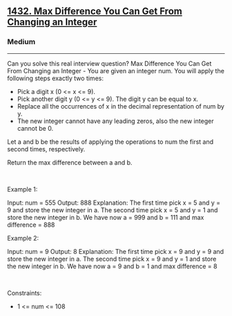 <h2><a href="https://leetcode.com/problems/max-difference-you-can-get-from-changing-an-integer/">1432. Max Difference You Can Get From Changing an Integer</a></h2><h3>Medium</h3><hr>Can you solve this real interview question? Max Difference You Can Get From Changing an Integer - You are given an integer num. You will apply the following steps exactly two times:

 * Pick a digit x (0 <= x <= 9).
 * Pick another digit y (0 <= y <= 9). The digit y can be equal to x.
 * Replace all the occurrences of x in the decimal representation of num by y.
 * The new integer cannot have any leading zeros, also the new integer cannot be 0.

Let a and b be the results of applying the operations to num the first and second times, respectively.

Return the max difference between a and b.

 

Example 1:


Input: num = 555
Output: 888
Explanation: The first time pick x = 5 and y = 9 and store the new integer in a.
The second time pick x = 5 and y = 1 and store the new integer in b.
We have now a = 999 and b = 111 and max difference = 888


Example 2:


Input: num = 9
Output: 8
Explanation: The first time pick x = 9 and y = 9 and store the new integer in a.
The second time pick x = 9 and y = 1 and store the new integer in b.
We have now a = 9 and b = 1 and max difference = 8


 

Constraints:

 * 1 <= num <= 108